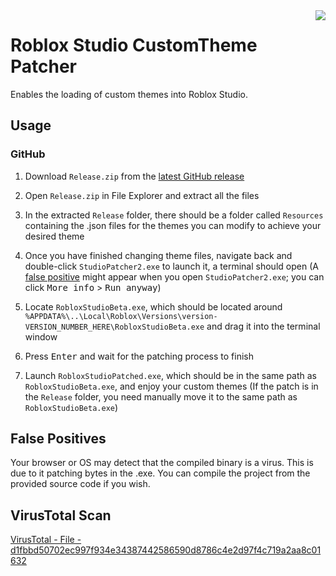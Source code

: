 <img align=right src="main.ico" />

# Roblox Studio CustomTheme Patcher

Enables the loading of custom themes into Roblox Studio.

## Usage

### GitHub

1. Download `Release.zip` from the [latest GitHub release](https://github.com/rbxrootx/Roblox-Studio-CustomTheme-Patcher/releases/latest)

2. Open `Release.zip` in File Explorer and extract all the files

3. In the extracted `Release` folder, there should be a folder called `Resources` containing the .json files for the themes you can modify to achieve your desired theme

4. Once you have finished changing theme files, navigate back and double-click `StudioPatcher2.exe` to launch it, a terminal should open (A [false positive](#false-positives) might appear when you open `StudioPatcher2.exe`; you can click <kbd>More info</kbd> > <kbd>Run anyway</kbd>)

5. Locate `RobloxStudioBeta.exe`, which should be located around `%APPDATA%\..\Local\Roblox\Versions\version-VERSION_NUMBER_HERE\RobloxStudioBeta.exe` and drag it into the terminal window

6. Press <kbd>Enter</kbd> and wait for the patching process to finish

7. Launch `RobloxStudioPatched.exe`, which should be in the same path as `RobloxStudioBeta.exe`, and enjoy your custom themes (If the patch is in the `Release` folder, you need manually move it to the same path as `RobloxStudioBeta.exe`)

## False Positives

Your browser or OS may detect that the compiled binary is a virus. This is due to it patching bytes in the .exe.
You can compile the project from the provided source code if you wish.

## VirusTotal Scan

[VirusTotal - File - d1fbbd50702ec997f934e34387442586590d8786c4e2d97f4c719a2aa8c01632](https://www.virustotal.com/gui/file/d1fbbd50702ec997f934e34387442586590d8786c4e2d97f4c719a2aa8c01632?nocache=1)
